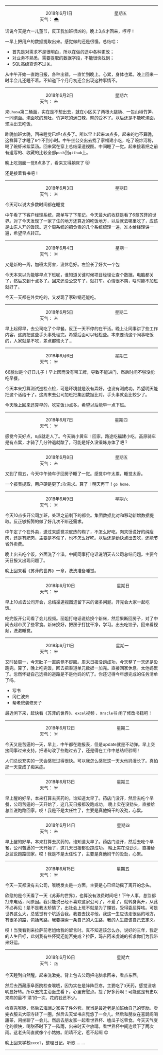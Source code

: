***
&nbsp;&nbsp;&nbsp;&nbsp;&nbsp;&nbsp;&nbsp;&nbsp;&nbsp;&nbsp;&nbsp;&nbsp;&nbsp;&nbsp;&nbsp;&nbsp;&nbsp;&nbsp;
&nbsp;&nbsp;&nbsp;&nbsp;&nbsp;&nbsp;&nbsp;&nbsp;&nbsp;&nbsp;&nbsp;&nbsp;&nbsp;&nbsp;           2018年6月1日
&nbsp;&nbsp;&nbsp;&nbsp;&nbsp;&nbsp;&nbsp;&nbsp;&nbsp;&nbsp;&nbsp;&nbsp;&nbsp;&nbsp;&nbsp;&nbsp;&nbsp;&nbsp;
&nbsp;&nbsp;&nbsp;&nbsp;&nbsp;&nbsp;&nbsp;&nbsp;&nbsp;&nbsp;&nbsp;&nbsp;&nbsp;&nbsp;                星期五
&nbsp;&nbsp;&nbsp;&nbsp;&nbsp;&nbsp;&nbsp;&nbsp;&nbsp;&nbsp;&nbsp;&nbsp;&nbsp;&nbsp;&nbsp;&nbsp;&nbsp;&nbsp;
&nbsp;&nbsp;&nbsp;&nbsp;&nbsp;&nbsp;&nbsp;&nbsp;&nbsp;&nbsp;&nbsp;&nbsp;&nbsp;&nbsp;&nbsp;&nbsp;&nbsp;&nbsp;
&nbsp;&nbsp;&nbsp;&nbsp;&nbsp;&nbsp;&nbsp;&nbsp;&nbsp;                                       天气： :cloud_with_snow:

话说今天是六一儿董节，反正我加班很凶的。晚上3点才回来，哼哼！

一早上把用户的数据提取出来。感觉做的还是很慢。总结哈：

- 首先是对需求不是很明白，所以在做的途中各种更改；
- 对业务不熟悉，需要提取的数据字段，不能很快找到；
- SQL高级查询不过关。

从中午开始一直跑日报，各种出错，一直忙到晚上。心累，身体也累。晚上回来一时半会儿还睡不着。不知道下个月月初还会出现这种事情不。

***
&nbsp;&nbsp;&nbsp;&nbsp;&nbsp;&nbsp;&nbsp;&nbsp;&nbsp;&nbsp;&nbsp;&nbsp;&nbsp;&nbsp;&nbsp;&nbsp;&nbsp;&nbsp;
&nbsp;&nbsp;&nbsp;&nbsp;&nbsp;&nbsp;&nbsp;&nbsp;&nbsp;&nbsp;&nbsp;&nbsp;&nbsp;&nbsp;           2018年6月2日
&nbsp;&nbsp;&nbsp;&nbsp;&nbsp;&nbsp;&nbsp;&nbsp;&nbsp;&nbsp;&nbsp;&nbsp;&nbsp;&nbsp;&nbsp;&nbsp;&nbsp;&nbsp;
&nbsp;&nbsp;&nbsp;&nbsp;&nbsp;&nbsp;&nbsp;&nbsp;&nbsp;&nbsp;&nbsp;&nbsp;&nbsp;&nbsp;                星期六
&nbsp;&nbsp;&nbsp;&nbsp;&nbsp;&nbsp;&nbsp;&nbsp;&nbsp;&nbsp;&nbsp;&nbsp;&nbsp;&nbsp;&nbsp;&nbsp;&nbsp;&nbsp;
&nbsp;&nbsp;&nbsp;&nbsp;&nbsp;&nbsp;&nbsp;&nbsp;&nbsp;&nbsp;&nbsp;&nbsp;&nbsp;&nbsp;&nbsp;&nbsp;&nbsp;&nbsp;
&nbsp;&nbsp;&nbsp;&nbsp;&nbsp;&nbsp;&nbsp;&nbsp;&nbsp;                                       天气： :sunny:

来`Lhasa`第二桶面，实在是不想出去，就在小区买了两根火腿肠、一包山椒竹笋、一同泡面。泡面吃的想吐，竹笋吃的满口辣，辣的受不了。以后还是不能吃泡面，坚决出去吃饭。

昨晚加班太晚，回来睡觉已经`4`点多了。所以早上起来`10`点多，起来的也不算晚，这样算了才睡了`6`个不到小时。中午坐公交出去找了家福建小吃，吃了碗炒河粉，喝了碗虾米紫菜汤。回来窝在穿上总结渠道视图。中间睡了一觉。起来接着把之前有道写的、收藏的比较全部`push`到`github`上。

晚上吃泡面一觉8点多了，看来又得躺床了 :heart_eyes_cat:

还是接着看书吧！

***
&nbsp;&nbsp;&nbsp;&nbsp;&nbsp;&nbsp;&nbsp;&nbsp;&nbsp;&nbsp;&nbsp;&nbsp;&nbsp;&nbsp;&nbsp;&nbsp;&nbsp;&nbsp;
&nbsp;&nbsp;&nbsp;&nbsp;&nbsp;&nbsp;&nbsp;&nbsp;&nbsp;&nbsp;&nbsp;&nbsp;&nbsp;&nbsp;           2018年6月3日
&nbsp;&nbsp;&nbsp;&nbsp;&nbsp;&nbsp;&nbsp;&nbsp;&nbsp;&nbsp;&nbsp;&nbsp;&nbsp;&nbsp;&nbsp;&nbsp;&nbsp;&nbsp;
&nbsp;&nbsp;&nbsp;&nbsp;&nbsp;&nbsp;&nbsp;&nbsp;&nbsp;&nbsp;&nbsp;&nbsp;&nbsp;&nbsp;                星期日
&nbsp;&nbsp;&nbsp;&nbsp;&nbsp;&nbsp;&nbsp;&nbsp;&nbsp;&nbsp;&nbsp;&nbsp;&nbsp;&nbsp;&nbsp;&nbsp;&nbsp;&nbsp;
&nbsp;&nbsp;&nbsp;&nbsp;&nbsp;&nbsp;&nbsp;&nbsp;&nbsp;&nbsp;&nbsp;&nbsp;&nbsp;&nbsp;&nbsp;&nbsp;&nbsp;&nbsp;
&nbsp;&nbsp;&nbsp;&nbsp;&nbsp;&nbsp;&nbsp;&nbsp;&nbsp;                                       天气： :sunny:

今天可以说大多数时间都在睡觉

中午看了下客户经理系统，简单写了下笔记。今天最大的收获是看了6章苏菲的世界。对了今天发现了一家了住的地方还算近的吃饭地方，以后就去哪里吃了，应该是山东人开的饭馆。这个周系统的把负责的几个系统梳理一遍，准本给经理讲一遍，希望早点转正。


***
&nbsp;&nbsp;&nbsp;&nbsp;&nbsp;&nbsp;&nbsp;&nbsp;&nbsp;&nbsp;&nbsp;&nbsp;&nbsp;&nbsp;&nbsp;&nbsp;&nbsp;&nbsp;
&nbsp;&nbsp;&nbsp;&nbsp;&nbsp;&nbsp;&nbsp;&nbsp;&nbsp;&nbsp;&nbsp;&nbsp;&nbsp;&nbsp;           2018年6月4日
&nbsp;&nbsp;&nbsp;&nbsp;&nbsp;&nbsp;&nbsp;&nbsp;&nbsp;&nbsp;&nbsp;&nbsp;&nbsp;&nbsp;&nbsp;&nbsp;&nbsp;&nbsp;
&nbsp;&nbsp;&nbsp;&nbsp;&nbsp;&nbsp;&nbsp;&nbsp;&nbsp;&nbsp;&nbsp;&nbsp;&nbsp;&nbsp;                星期一
&nbsp;&nbsp;&nbsp;&nbsp;&nbsp;&nbsp;&nbsp;&nbsp;&nbsp;&nbsp;&nbsp;&nbsp;&nbsp;&nbsp;&nbsp;&nbsp;&nbsp;&nbsp;
&nbsp;&nbsp;&nbsp;&nbsp;&nbsp;&nbsp;&nbsp;&nbsp;&nbsp;&nbsp;&nbsp;&nbsp;&nbsp;&nbsp;&nbsp;&nbsp;&nbsp;&nbsp;
&nbsp;&nbsp;&nbsp;&nbsp;&nbsp;&nbsp;&nbsp;&nbsp;&nbsp;                                       天气： :sunny:

又是新的一周，加班太厉害，没休息好。左脸长了好大一个包

今天本来以为能够早点下班呢，谁知道关键时候项目经理让查个数据。电脑都关了，然后又到十点多了。回来还没公交车了，就打车。心情很不爽，啥时能不加班就好了。

今天一天都在外卖吃的，又发现了家砂锅还能吃。
***
&nbsp;&nbsp;&nbsp;&nbsp;&nbsp;&nbsp;&nbsp;&nbsp;&nbsp;&nbsp;&nbsp;&nbsp;&nbsp;&nbsp;&nbsp;&nbsp;&nbsp;&nbsp;
&nbsp;&nbsp;&nbsp;&nbsp;&nbsp;&nbsp;&nbsp;&nbsp;&nbsp;&nbsp;&nbsp;&nbsp;&nbsp;&nbsp;           2018年6月5日
&nbsp;&nbsp;&nbsp;&nbsp;&nbsp;&nbsp;&nbsp;&nbsp;&nbsp;&nbsp;&nbsp;&nbsp;&nbsp;&nbsp;&nbsp;&nbsp;&nbsp;&nbsp;
&nbsp;&nbsp;&nbsp;&nbsp;&nbsp;&nbsp;&nbsp;&nbsp;&nbsp;&nbsp;&nbsp;&nbsp;&nbsp;&nbsp;                星期二
&nbsp;&nbsp;&nbsp;&nbsp;&nbsp;&nbsp;&nbsp;&nbsp;&nbsp;&nbsp;&nbsp;&nbsp;&nbsp;&nbsp;&nbsp;&nbsp;&nbsp;&nbsp;
&nbsp;&nbsp;&nbsp;&nbsp;&nbsp;&nbsp;&nbsp;&nbsp;&nbsp;&nbsp;&nbsp;&nbsp;&nbsp;&nbsp;&nbsp;&nbsp;&nbsp;&nbsp;
&nbsp;&nbsp;&nbsp;&nbsp;&nbsp;&nbsp;&nbsp;&nbsp;&nbsp;                                       天气： :sunny:

早上起得早，去公司吃了个早餐。反正一天不停的在干活。晚上让同事讲了些工作内容，这周把这些手头事处理完。希望后面可以轻松些。本来要请这个同事吃饭的，人家就是不吃，差点都恼火了...

***
&nbsp;&nbsp;&nbsp;&nbsp;&nbsp;&nbsp;&nbsp;&nbsp;&nbsp;&nbsp;&nbsp;&nbsp;&nbsp;&nbsp;&nbsp;&nbsp;&nbsp;&nbsp;
&nbsp;&nbsp;&nbsp;&nbsp;&nbsp;&nbsp;&nbsp;&nbsp;&nbsp;&nbsp;&nbsp;&nbsp;&nbsp;&nbsp;           2018年6月6日
&nbsp;&nbsp;&nbsp;&nbsp;&nbsp;&nbsp;&nbsp;&nbsp;&nbsp;&nbsp;&nbsp;&nbsp;&nbsp;&nbsp;&nbsp;&nbsp;&nbsp;&nbsp;
&nbsp;&nbsp;&nbsp;&nbsp;&nbsp;&nbsp;&nbsp;&nbsp;&nbsp;&nbsp;&nbsp;&nbsp;&nbsp;&nbsp;                星期三
&nbsp;&nbsp;&nbsp;&nbsp;&nbsp;&nbsp;&nbsp;&nbsp;&nbsp;&nbsp;&nbsp;&nbsp;&nbsp;&nbsp;&nbsp;&nbsp;&nbsp;&nbsp;
&nbsp;&nbsp;&nbsp;&nbsp;&nbsp;&nbsp;&nbsp;&nbsp;&nbsp;&nbsp;&nbsp;&nbsp;&nbsp;&nbsp;&nbsp;&nbsp;&nbsp;&nbsp;
&nbsp;&nbsp;&nbsp;&nbsp;&nbsp;&nbsp;&nbsp;&nbsp;&nbsp;                                       天气： :sunny:

66貌似是个好日儿子！早上因而没有带工牌，导致不能进门，然后时间不够没能吃早餐。

今天本来打算测试巡检点检，可是环境就是没有弄好，也没有测成功。希望明天能把这个活给干了。这周末去公司加班把集团数据比对，手头事就会比较少了。

今天晚上回来还算早的，吃完饭`10`点多。希望以后能早一点下班。



***
&nbsp;&nbsp;&nbsp;&nbsp;&nbsp;&nbsp;&nbsp;&nbsp;&nbsp;&nbsp;&nbsp;&nbsp;&nbsp;&nbsp;&nbsp;&nbsp;&nbsp;&nbsp;
&nbsp;&nbsp;&nbsp;&nbsp;&nbsp;&nbsp;&nbsp;&nbsp;&nbsp;&nbsp;&nbsp;&nbsp;&nbsp;&nbsp;           2018年6月7日
&nbsp;&nbsp;&nbsp;&nbsp;&nbsp;&nbsp;&nbsp;&nbsp;&nbsp;&nbsp;&nbsp;&nbsp;&nbsp;&nbsp;&nbsp;&nbsp;&nbsp;&nbsp;
&nbsp;&nbsp;&nbsp;&nbsp;&nbsp;&nbsp;&nbsp;&nbsp;&nbsp;&nbsp;&nbsp;&nbsp;&nbsp;&nbsp;                星期四
&nbsp;&nbsp;&nbsp;&nbsp;&nbsp;&nbsp;&nbsp;&nbsp;&nbsp;&nbsp;&nbsp;&nbsp;&nbsp;&nbsp;&nbsp;&nbsp;&nbsp;&nbsp;
&nbsp;&nbsp;&nbsp;&nbsp;&nbsp;&nbsp;&nbsp;&nbsp;&nbsp;&nbsp;&nbsp;&nbsp;&nbsp;&nbsp;&nbsp;&nbsp;&nbsp;&nbsp;
&nbsp;&nbsp;&nbsp;&nbsp;&nbsp;&nbsp;&nbsp;&nbsp;&nbsp;                                       天气： :sunny:

感觉今天好点，`8`点就走人了。今天骑小黄车！回家，路途吃福建小吃。高原骑车是有点累，才骑了几分钟退就酸了，可能是好久没锻炼身体了吧？

***
&nbsp;&nbsp;&nbsp;&nbsp;&nbsp;&nbsp;&nbsp;&nbsp;&nbsp;&nbsp;&nbsp;&nbsp;&nbsp;&nbsp;&nbsp;&nbsp;&nbsp;&nbsp;
&nbsp;&nbsp;&nbsp;&nbsp;&nbsp;&nbsp;&nbsp;&nbsp;&nbsp;&nbsp;&nbsp;&nbsp;&nbsp;&nbsp;           2018年6月8日
&nbsp;&nbsp;&nbsp;&nbsp;&nbsp;&nbsp;&nbsp;&nbsp;&nbsp;&nbsp;&nbsp;&nbsp;&nbsp;&nbsp;&nbsp;&nbsp;&nbsp;&nbsp;
&nbsp;&nbsp;&nbsp;&nbsp;&nbsp;&nbsp;&nbsp;&nbsp;&nbsp;&nbsp;&nbsp;&nbsp;&nbsp;&nbsp;                星期五
&nbsp;&nbsp;&nbsp;&nbsp;&nbsp;&nbsp;&nbsp;&nbsp;&nbsp;&nbsp;&nbsp;&nbsp;&nbsp;&nbsp;&nbsp;&nbsp;&nbsp;&nbsp;
&nbsp;&nbsp;&nbsp;&nbsp;&nbsp;&nbsp;&nbsp;&nbsp;&nbsp;&nbsp;&nbsp;&nbsp;&nbsp;&nbsp;&nbsp;&nbsp;&nbsp;&nbsp;
&nbsp;&nbsp;&nbsp;&nbsp;&nbsp;&nbsp;&nbsp;&nbsp;&nbsp;                                       天气： :sunny:

又到了周五，今天中午骑车子回房子睡了一觉。感觉中午太累，睡觉太香。

一个报表提取，用户硬是更了`3`次需求。算了！明天再干！`go home.`
***
&nbsp;&nbsp;&nbsp;&nbsp;&nbsp;&nbsp;&nbsp;&nbsp;&nbsp;&nbsp;&nbsp;&nbsp;&nbsp;&nbsp;&nbsp;&nbsp;&nbsp;&nbsp;
&nbsp;&nbsp;&nbsp;&nbsp;&nbsp;&nbsp;&nbsp;&nbsp;&nbsp;&nbsp;&nbsp;&nbsp;&nbsp;&nbsp;           2018年6月9日
&nbsp;&nbsp;&nbsp;&nbsp;&nbsp;&nbsp;&nbsp;&nbsp;&nbsp;&nbsp;&nbsp;&nbsp;&nbsp;&nbsp;&nbsp;&nbsp;&nbsp;&nbsp;
&nbsp;&nbsp;&nbsp;&nbsp;&nbsp;&nbsp;&nbsp;&nbsp;&nbsp;&nbsp;&nbsp;&nbsp;&nbsp;&nbsp;                星期六
&nbsp;&nbsp;&nbsp;&nbsp;&nbsp;&nbsp;&nbsp;&nbsp;&nbsp;&nbsp;&nbsp;&nbsp;&nbsp;&nbsp;&nbsp;&nbsp;&nbsp;&nbsp;
&nbsp;&nbsp;&nbsp;&nbsp;&nbsp;&nbsp;&nbsp;&nbsp;&nbsp;&nbsp;&nbsp;&nbsp;&nbsp;&nbsp;&nbsp;&nbsp;&nbsp;&nbsp;
&nbsp;&nbsp;&nbsp;&nbsp;&nbsp;&nbsp;&nbsp;&nbsp;&nbsp;                                       天气： :sunny:

今天10点多开公司加班，处理之前剩下的都会。集团数据比对和移动新增数据提取。反正够折腾的做了好几次不断还需求。

中午定了个在外卖，送过来感觉凉皮热的糊了，不怎么好吃。肉夹馍说好的纯瘦肉，还是有肥肉，主要是不催了，也不怎么好吃。以后还是勤快点出去吃，还能节省外卖费。

晚上出去吃个饭，外面洗了个澡。中间同事打电话说明天去公司总结问题。主要今天日报又出现问题了。

晚上回来看《苏菲的世界》一章，洗洗准备睡觉。

***
&nbsp;&nbsp;&nbsp;&nbsp;&nbsp;&nbsp;&nbsp;&nbsp;&nbsp;&nbsp;&nbsp;&nbsp;&nbsp;&nbsp;&nbsp;&nbsp;&nbsp;&nbsp;
&nbsp;&nbsp;&nbsp;&nbsp;&nbsp;&nbsp;&nbsp;&nbsp;&nbsp;&nbsp;&nbsp;&nbsp;&nbsp;&nbsp;           2018年6月10日
&nbsp;&nbsp;&nbsp;&nbsp;&nbsp;&nbsp;&nbsp;&nbsp;&nbsp;&nbsp;&nbsp;&nbsp;&nbsp;&nbsp;&nbsp;&nbsp;&nbsp;&nbsp;
&nbsp;&nbsp;&nbsp;&nbsp;&nbsp;&nbsp;&nbsp;&nbsp;&nbsp;&nbsp;&nbsp;&nbsp;&nbsp;&nbsp;                星期日
&nbsp;&nbsp;&nbsp;&nbsp;&nbsp;&nbsp;&nbsp;&nbsp;&nbsp;&nbsp;&nbsp;&nbsp;&nbsp;&nbsp;&nbsp;&nbsp;&nbsp;&nbsp;
&nbsp;&nbsp;&nbsp;&nbsp;&nbsp;&nbsp;&nbsp;&nbsp;&nbsp;&nbsp;&nbsp;&nbsp;&nbsp;&nbsp;&nbsp;&nbsp;&nbsp;&nbsp;
&nbsp;&nbsp;&nbsp;&nbsp;&nbsp;&nbsp;&nbsp;&nbsp;&nbsp;                                       天气： :sunny:

早上10点去公司开会，总结渠道视图遗留下来的诸多问题。开完会大家一起吃饭。

吃完饭开公司看了会儿视频。丽姐打电话说给换个新床，然后果断回房子，对了中间去超市买了些零食。新床换好，把房子打扰干净，学习。出去吃饺子。回来看视频，洗漱睡觉。

***
&nbsp;&nbsp;&nbsp;&nbsp;&nbsp;&nbsp;&nbsp;&nbsp;&nbsp;&nbsp;&nbsp;&nbsp;&nbsp;&nbsp;&nbsp;&nbsp;&nbsp;&nbsp;
&nbsp;&nbsp;&nbsp;&nbsp;&nbsp;&nbsp;&nbsp;&nbsp;&nbsp;&nbsp;&nbsp;&nbsp;&nbsp;&nbsp;           2018年6月11日
&nbsp;&nbsp;&nbsp;&nbsp;&nbsp;&nbsp;&nbsp;&nbsp;&nbsp;&nbsp;&nbsp;&nbsp;&nbsp;&nbsp;&nbsp;&nbsp;&nbsp;&nbsp;
&nbsp;&nbsp;&nbsp;&nbsp;&nbsp;&nbsp;&nbsp;&nbsp;&nbsp;&nbsp;&nbsp;&nbsp;&nbsp;&nbsp;                星期一
&nbsp;&nbsp;&nbsp;&nbsp;&nbsp;&nbsp;&nbsp;&nbsp;&nbsp;&nbsp;&nbsp;&nbsp;&nbsp;&nbsp;&nbsp;&nbsp;&nbsp;&nbsp;
&nbsp;&nbsp;&nbsp;&nbsp;&nbsp;&nbsp;&nbsp;&nbsp;&nbsp;&nbsp;&nbsp;&nbsp;&nbsp;&nbsp;&nbsp;&nbsp;&nbsp;&nbsp;
&nbsp;&nbsp;&nbsp;&nbsp;&nbsp;&nbsp;&nbsp;&nbsp;&nbsp;                                       天气： :sunny:



又时破周一，今天肚子一直感觉不舒服。周末日报没跑成功，今天整了一天还是没跑完。算了，晚上吃完饭，回去把渠道单元数据一加完。直接回家休息。太他妈累了。忽然怀疑自己选择的道路是不是他妈的坑了。你还记得今年想完成的任务清单了吗。

- 写书
- 冈仁波齐
- 帮老爸装修房子

最近闲下来，赶快看《苏菲的世界》、`excel`视频 、`Oracle`书 闲了修改书籍吧！

***
&nbsp;&nbsp;&nbsp;&nbsp;&nbsp;&nbsp;&nbsp;&nbsp;&nbsp;&nbsp;&nbsp;&nbsp;&nbsp;&nbsp;&nbsp;&nbsp;&nbsp;&nbsp;
&nbsp;&nbsp;&nbsp;&nbsp;&nbsp;&nbsp;&nbsp;&nbsp;&nbsp;&nbsp;&nbsp;&nbsp;&nbsp;&nbsp;           2018年6月12日
&nbsp;&nbsp;&nbsp;&nbsp;&nbsp;&nbsp;&nbsp;&nbsp;&nbsp;&nbsp;&nbsp;&nbsp;&nbsp;&nbsp;&nbsp;&nbsp;&nbsp;&nbsp;
&nbsp;&nbsp;&nbsp;&nbsp;&nbsp;&nbsp;&nbsp;&nbsp;&nbsp;&nbsp;&nbsp;&nbsp;&nbsp;&nbsp;                星期二
&nbsp;&nbsp;&nbsp;&nbsp;&nbsp;&nbsp;&nbsp;&nbsp;&nbsp;&nbsp;&nbsp;&nbsp;&nbsp;&nbsp;&nbsp;&nbsp;&nbsp;&nbsp;
&nbsp;&nbsp;&nbsp;&nbsp;&nbsp;&nbsp;&nbsp;&nbsp;&nbsp;&nbsp;&nbsp;&nbsp;&nbsp;&nbsp;&nbsp;&nbsp;&nbsp;&nbsp;
&nbsp;&nbsp;&nbsp;&nbsp;&nbsp;&nbsp;&nbsp;&nbsp;&nbsp;                                       天气： :sunny:

今天又是苦逼的一天，早上，中午都在跑报表，但是update就是不动弹。早上交接同事过来支持，把语句改了些跑过去了，还是得在工作中总结经验啊！

人们总说充实的一天会感觉过得很快。可以我怎么感觉这一天太他妈漫长了。真怕那一天变成了痴呆症。

***
&nbsp;&nbsp;&nbsp;&nbsp;&nbsp;&nbsp;&nbsp;&nbsp;&nbsp;&nbsp;&nbsp;&nbsp;&nbsp;&nbsp;&nbsp;&nbsp;&nbsp;&nbsp;
&nbsp;&nbsp;&nbsp;&nbsp;&nbsp;&nbsp;&nbsp;&nbsp;&nbsp;&nbsp;&nbsp;&nbsp;&nbsp;&nbsp;           2018年6月13日
&nbsp;&nbsp;&nbsp;&nbsp;&nbsp;&nbsp;&nbsp;&nbsp;&nbsp;&nbsp;&nbsp;&nbsp;&nbsp;&nbsp;&nbsp;&nbsp;&nbsp;&nbsp;
&nbsp;&nbsp;&nbsp;&nbsp;&nbsp;&nbsp;&nbsp;&nbsp;&nbsp;&nbsp;&nbsp;&nbsp;&nbsp;&nbsp;                星期三
&nbsp;&nbsp;&nbsp;&nbsp;&nbsp;&nbsp;&nbsp;&nbsp;&nbsp;&nbsp;&nbsp;&nbsp;&nbsp;&nbsp;&nbsp;&nbsp;&nbsp;&nbsp;
&nbsp;&nbsp;&nbsp;&nbsp;&nbsp;&nbsp;&nbsp;&nbsp;&nbsp;&nbsp;&nbsp;&nbsp;&nbsp;&nbsp;&nbsp;&nbsp;&nbsp;&nbsp;
&nbsp;&nbsp;&nbsp;&nbsp;&nbsp;&nbsp;&nbsp;&nbsp;&nbsp;                                       天气： :sunny:

早上醒的好早，本来打算去买药的，谁知道太早了。药店门没开，然后去吃个早餐，公司苦逼的一天开始了，这几天日报都没跑成功。
晚上实在没劲头，直接给总监说跑路回家。哎！我是不是太任性了，主要是真他妈干的没劲，心累。

***
&nbsp;&nbsp;&nbsp;&nbsp;&nbsp;&nbsp;&nbsp;&nbsp;&nbsp;&nbsp;&nbsp;&nbsp;&nbsp;&nbsp;&nbsp;&nbsp;&nbsp;&nbsp;
&nbsp;&nbsp;&nbsp;&nbsp;&nbsp;&nbsp;&nbsp;&nbsp;&nbsp;&nbsp;&nbsp;&nbsp;&nbsp;&nbsp;           2018年6月14日
&nbsp;&nbsp;&nbsp;&nbsp;&nbsp;&nbsp;&nbsp;&nbsp;&nbsp;&nbsp;&nbsp;&nbsp;&nbsp;&nbsp;&nbsp;&nbsp;&nbsp;&nbsp;
&nbsp;&nbsp;&nbsp;&nbsp;&nbsp;&nbsp;&nbsp;&nbsp;&nbsp;&nbsp;&nbsp;&nbsp;&nbsp;&nbsp;                星期四
&nbsp;&nbsp;&nbsp;&nbsp;&nbsp;&nbsp;&nbsp;&nbsp;&nbsp;&nbsp;&nbsp;&nbsp;&nbsp;&nbsp;&nbsp;&nbsp;&nbsp;&nbsp;
&nbsp;&nbsp;&nbsp;&nbsp;&nbsp;&nbsp;&nbsp;&nbsp;&nbsp;&nbsp;&nbsp;&nbsp;&nbsp;&nbsp;&nbsp;&nbsp;&nbsp;&nbsp;
&nbsp;&nbsp;&nbsp;&nbsp;&nbsp;&nbsp;&nbsp;&nbsp;&nbsp;                                       天气： :sunny:

早上醒的好早，本来打算去买药的，谁知道太早了。药店门没开，然后去吃个早餐，公司苦逼的一天开始了，这几天日报都没跑成功。
晚上实在没劲头，直接给总监说跑路回家。哎！我是不是太任性了，主要是真他妈干的没劲，心累。

***
&nbsp;&nbsp;&nbsp;&nbsp;&nbsp;&nbsp;&nbsp;&nbsp;&nbsp;&nbsp;&nbsp;&nbsp;&nbsp;&nbsp;&nbsp;&nbsp;&nbsp;&nbsp;
&nbsp;&nbsp;&nbsp;&nbsp;&nbsp;&nbsp;&nbsp;&nbsp;&nbsp;&nbsp;&nbsp;&nbsp;&nbsp;&nbsp;           2018年6月15日
&nbsp;&nbsp;&nbsp;&nbsp;&nbsp;&nbsp;&nbsp;&nbsp;&nbsp;&nbsp;&nbsp;&nbsp;&nbsp;&nbsp;&nbsp;&nbsp;&nbsp;&nbsp;
&nbsp;&nbsp;&nbsp;&nbsp;&nbsp;&nbsp;&nbsp;&nbsp;&nbsp;&nbsp;&nbsp;&nbsp;&nbsp;&nbsp;                星期五
&nbsp;&nbsp;&nbsp;&nbsp;&nbsp;&nbsp;&nbsp;&nbsp;&nbsp;&nbsp;&nbsp;&nbsp;&nbsp;&nbsp;&nbsp;&nbsp;&nbsp;&nbsp;
&nbsp;&nbsp;&nbsp;&nbsp;&nbsp;&nbsp;&nbsp;&nbsp;&nbsp;&nbsp;&nbsp;&nbsp;&nbsp;&nbsp;&nbsp;&nbsp;&nbsp;&nbsp;
&nbsp;&nbsp;&nbsp;&nbsp;&nbsp;&nbsp;&nbsp;&nbsp;&nbsp;                                       天气： :sunny:

今天一天都没有去公司，喉咙发炎是一方面。主要是心已经动摇了离开的念头。

欣慰的是今天看了一天《苏菲的世界》，也算没有浪费时间吧！下午人事，总监都打来电话，问原因。我只能说已经不喜欢这家公司了，不爱了，就转身离开，从此不必再见！是不是我太矫情了，出社会上班不就是为了赚钱，受得委屈算啥。可是世界这么大，总感觉有个坑适合我，我要去找寻他，我这一生应该走很远的地方，有很多的路，包括弯路。我要探索一条自己的人生路，我的人生应该自己去定义。

哎！当我看到来拉萨前老姐给我的留言时。真不知道该怎么办，说好的三年，我定的人生目标，此刻我有些怀疑还能否完成？拉萨，玛吉阿米虔诚的祈求你们为我带来好运。

***
&nbsp;&nbsp;&nbsp;&nbsp;&nbsp;&nbsp;&nbsp;&nbsp;&nbsp;&nbsp;&nbsp;&nbsp;&nbsp;&nbsp;&nbsp;&nbsp;&nbsp;&nbsp;
&nbsp;&nbsp;&nbsp;&nbsp;&nbsp;&nbsp;&nbsp;&nbsp;&nbsp;&nbsp;&nbsp;&nbsp;&nbsp;&nbsp;           2018年6月16日
&nbsp;&nbsp;&nbsp;&nbsp;&nbsp;&nbsp;&nbsp;&nbsp;&nbsp;&nbsp;&nbsp;&nbsp;&nbsp;&nbsp;&nbsp;&nbsp;&nbsp;&nbsp;
&nbsp;&nbsp;&nbsp;&nbsp;&nbsp;&nbsp;&nbsp;&nbsp;&nbsp;&nbsp;&nbsp;&nbsp;&nbsp;&nbsp;                星期六
&nbsp;&nbsp;&nbsp;&nbsp;&nbsp;&nbsp;&nbsp;&nbsp;&nbsp;&nbsp;&nbsp;&nbsp;&nbsp;&nbsp;&nbsp;&nbsp;&nbsp;&nbsp;
&nbsp;&nbsp;&nbsp;&nbsp;&nbsp;&nbsp;&nbsp;&nbsp;&nbsp;&nbsp;&nbsp;&nbsp;&nbsp;&nbsp;&nbsp;&nbsp;&nbsp;&nbsp;
&nbsp;&nbsp;&nbsp;&nbsp;&nbsp;&nbsp;&nbsp;&nbsp;&nbsp;                                       天气： :cloud_with_lightning_and_rain:

今天睡到自然醒，起来洗漱完。背上包去公司把电脑拿回来，看点东西。

然后去西藏康阜医院检查喉咙，因为实在是阵阵巨疼，主要吃了`3`天药，感觉没啥明显好转。所以去找主治医生看下，心里安慰点。捡了好多药啊！可能这是有史以来病的最不‘清’的一次。花的钱还不少。

检查完喉咙，然后去海澜之家买了件外套。就当是最近老是加班给自己的奖励。卖完衣服去大昭寺转了一圈，然后去天堂书店晃悠了一会儿。然后和朋友在喜鹊阁喝甜茶，闲坐聊了一会儿。然后去朋友家一起看世界杯、嗑瓜子吃零食。今天天气变化的很快，喝甜茶时下了一阵雨，出来时天空放晴。看世界杯中间连续下了两次雨。这老头简直就像个小姑娘。阴晴不定，惹不起啊 :heart_eyes:

晚上回来学校`excel`，整理日记，听歌 ... ...



***